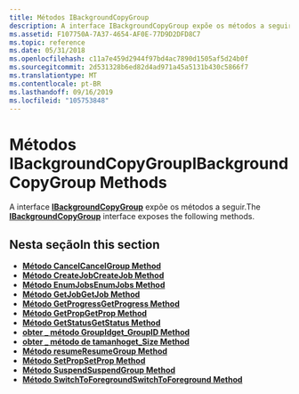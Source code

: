 ```yaml
---
title: Métodos IBackgroundCopyGroup
description: A interface IBackgroundCopyGroup expõe os métodos a seguir.
ms.assetid: F107750A-7A37-4654-AF0E-77D9D2DFD8C7
ms.topic: reference
ms.date: 05/31/2018
ms.openlocfilehash: c11a7e459d2944f97bd4ac7890d1505af5d24b0f
ms.sourcegitcommit: 2d531328b6ed82d4ad971a45a5131b430c5866f7
ms.translationtype: MT
ms.contentlocale: pt-BR
ms.lasthandoff: 09/16/2019
ms.locfileid: "105753848"
---
```

# <a name="ibackgroundcopygroup-methods"></a><span data-ttu-id="598e7-103">Métodos IBackgroundCopyGroup</span><span class="sxs-lookup"><span data-stu-id="598e7-103">IBackgroundCopyGroup Methods</span></span>

<span data-ttu-id="598e7-104">A interface [**IBackgroundCopyGroup**](/windows/desktop/api/Qmgr/nn-qmgr-ibackgroundcopygroup) expõe os métodos a seguir.</span><span class="sxs-lookup"><span data-stu-id="598e7-104">The [**IBackgroundCopyGroup**](/windows/desktop/api/Qmgr/nn-qmgr-ibackgroundcopygroup) interface exposes the following methods.</span></span>

## <a name="in-this-section"></a><span data-ttu-id="598e7-105">Nesta seção</span><span class="sxs-lookup"><span data-stu-id="598e7-105">In this section</span></span>

-   [<span data-ttu-id="598e7-106">**Método Cancel**</span><span class="sxs-lookup"><span data-stu-id="598e7-106">**CancelGroup Method**</span></span>](/windows/desktop/api/Qmgr/nf-qmgr-ibackgroundcopygroup-cancelgroup)
-   [<span data-ttu-id="598e7-107">**Método CreateJob**</span><span class="sxs-lookup"><span data-stu-id="598e7-107">**CreateJob Method**</span></span>](/windows/desktop/api/Qmgr/nf-qmgr-ibackgroundcopygroup-createjob)
-   [<span data-ttu-id="598e7-108">**Método EnumJobs**</span><span class="sxs-lookup"><span data-stu-id="598e7-108">**EnumJobs Method**</span></span>](/windows/desktop/api/Qmgr/nf-qmgr-ibackgroundcopygroup-enumjobs)
-   [<span data-ttu-id="598e7-109">**Método GetJob**</span><span class="sxs-lookup"><span data-stu-id="598e7-109">**GetJob Method**</span></span>](/windows/desktop/api/Qmgr/nf-qmgr-ibackgroundcopygroup-getjob)
-   [<span data-ttu-id="598e7-110">**Método GetProgress**</span><span class="sxs-lookup"><span data-stu-id="598e7-110">**GetProgress Method**</span></span>](/windows/desktop/api/Qmgr/nf-qmgr-ibackgroundcopygroup-getprogress)
-   [<span data-ttu-id="598e7-111">**Método GetProp**</span><span class="sxs-lookup"><span data-stu-id="598e7-111">**GetProp Method**</span></span>](/windows/desktop/api/Qmgr/nf-qmgr-ibackgroundcopygroup-getprop)
-   [<span data-ttu-id="598e7-112">**Método GetStatus**</span><span class="sxs-lookup"><span data-stu-id="598e7-112">**GetStatus Method**</span></span>](/windows/desktop/api/Qmgr/nf-qmgr-ibackgroundcopygroup-getstatus)
-   [<span data-ttu-id="598e7-113">**obter \_ método GroupId**</span><span class="sxs-lookup"><span data-stu-id="598e7-113">**get\_GroupID Method**</span></span>](/windows/desktop/api/Qmgr/nf-qmgr-ibackgroundcopygroup-get_groupid)
-   [<span data-ttu-id="598e7-114">**obter \_ método de tamanho**</span><span class="sxs-lookup"><span data-stu-id="598e7-114">**get\_Size Method**</span></span>](/windows/desktop/api/Qmgr/nf-qmgr-ibackgroundcopygroup-get_size)
-   [<span data-ttu-id="598e7-115">**Método resume**</span><span class="sxs-lookup"><span data-stu-id="598e7-115">**ResumeGroup Method**</span></span>](/windows/desktop/api/Qmgr/nf-qmgr-ibackgroundcopygroup-resumegroup)
-   [<span data-ttu-id="598e7-116">**Método SetProp**</span><span class="sxs-lookup"><span data-stu-id="598e7-116">**SetProp Method**</span></span>](/windows/desktop/api/Qmgr/nf-qmgr-ibackgroundcopygroup-setprop)
-   [<span data-ttu-id="598e7-117">**Método Suspend**</span><span class="sxs-lookup"><span data-stu-id="598e7-117">**SuspendGroup Method**</span></span>](/windows/desktop/api/Qmgr/nf-qmgr-ibackgroundcopygroup-suspendgroup)
-   [<span data-ttu-id="598e7-118">**Método SwitchToForeground**</span><span class="sxs-lookup"><span data-stu-id="598e7-118">**SwitchToForeground Method**</span></span>](/windows/desktop/api/Qmgr/nf-qmgr-ibackgroundcopygroup-switchtoforeground)

 

 




